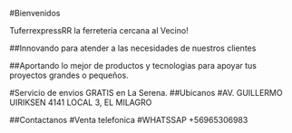 #Bienvenidos

TuferrexpressRR la ferreteria cercana al Vecino!

##Innovando para atender a las necesidades de nuestros clientes

##Aportando lo mejor de productos y tecnologias para apoyar tus proyectos grandes o pequeños.

#Servicio de envios GRATIS en La Serena.
##Ubicanos 
#AV. GUILLERMO UIRIKSEN 4141 LOCAL 3, EL MILAGRO

##Contactanos
#Venta telefonica
#WHATSSAP +56965306983
